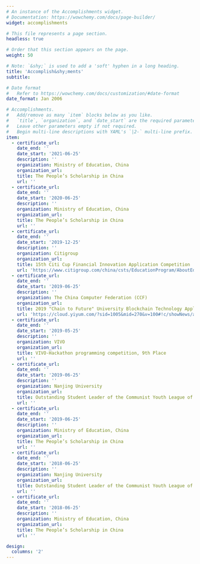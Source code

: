 ```yaml
---
# An instance of the Accomplishments widget.
# Documentation: https://wowchemy.com/docs/page-builder/
widget: accomplishments

# This file represents a page section.
headless: true

# Order that this section appears on the page.
weight: 50

# Note: `&shy;` is used to add a 'soft' hyphen in a long heading.
title: 'Accomplish&shy;ments'
subtitle:

# Date format
#   Refer to https://wowchemy.com/docs/customization/#date-format
date_format: Jan 2006

# Accomplishments.
#   Add/remove as many `item` blocks below as you like.
#   `title`, `organization`, and `date_start` are the required parameters.
#   Leave other parameters empty if not required.
#   Begin multi-line descriptions with YAML's `|2-` multi-line prefix.
item:
  - certificate_url:
    date_end: ''
    date_start: '2021-06-25'
    description: ''
    organization: Ministry of Education, China
    organization_url:
    title: The People’s Scholarship in China
    url: ''
  - certificate_url:
    date_end: ''
    date_start: '2020-06-25'
    description: ''
    organization: Ministry of Education, China
    organization_url:
    title: The People’s Scholarship in China
    url: ''
  - certificate_url:
    date_end: ''
    date_start: '2019-12-25'
    description: ''
    organization: Citigroup
    organization_url:
    title: 15th Citi Cup Financial Innovation Application Competition
    url: 'https://www.citigroup.com/china/csts/EducationProgram/AboutEducation_CFCcn.html#tab3'
  - certificate_url:
    date_end: ''
    date_start: '2019-06-25'
    description: ''
    organization: The China Computer Federation (CCF)
    organization_url:
    title: 2019 "Chain to Future" University Blockchain Technology Application Competition, Second Prize
    url: 'https://cloud.yiyum.com/?sid=1005&mid=270&v=100#!c/showNews/a/index/id/1102/label/323'
  - certificate_url:
    date_end: ''
    date_start: '2019-05-25'
    description: ''
    organization: VIVO
    organization_url:
    title: VIVO-Hackathon programming competition, 9th Place
    url: ''
  - certificate_url:
    date_end: ''
    date_start: '2019-06-25'
    description: ''
    organization: Nanjing University
    organization_url:
    title: Outstanding Student Leader of the Communist Youth League of Nanjing University
    url: ''
  - certificate_url:
    date_end: ''
    date_start: '2019-06-25'
    description: ''
    organization: Ministry of Education, China
    organization_url:
    title: The People’s Scholarship in China
    url: ''
  - certificate_url:
    date_end: ''
    date_start: '2018-06-25'
    description: ''
    organization: Nanjing University
    organization_url:
    title: Outstanding Student Leader of the Communist Youth League of Nanjing University
    url: ''
  - certificate_url:
    date_end: ''
    date_start: '2018-06-25'
    description: ''
    organization: Ministry of Education, China
    organization_url:
    title: The People’s Scholarship in China
    url: ''

design:
  columns: '2'
---
```

